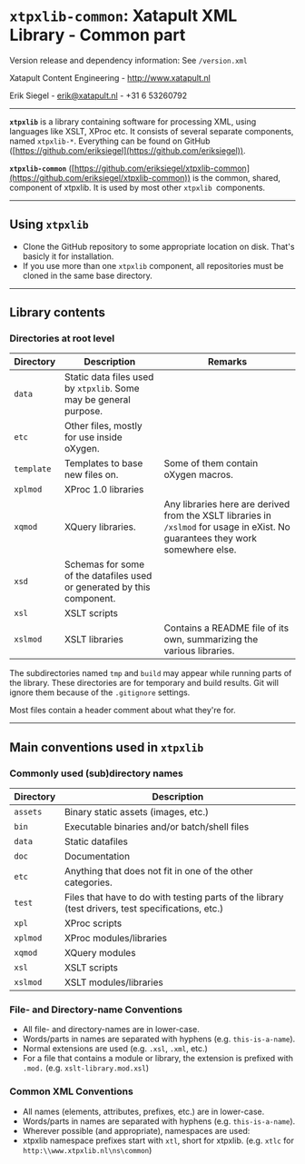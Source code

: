 # `xtpxlib-common`: Xatapult XML Library - Common part

Version release and dependency information: See `/version.xml` 

Xatapult Content Engineering - http://www.xatapult.nl

Erik Siegel - erik@xatapult.nl - +31 6 53260792

----

**`xtpxlib`** is a library containing software for processing XML, using languages like 
XSLT, XProc etc. It consists of several separate components, named `xtpxlib-*`. Everything can be found on GitHub ([https://github.com/eriksiegel](https://github.com/eriksiegel)).

**`xtpxlib-common`** ([https://github.com/eriksiegel/xtpxlib-common](https://github.com/eriksiegel/xtpxlib-common)) is the common, shared, component of xtpxlib. It is used by most other `xtpxlib `components.

----

## Using `xtpxlib`

* Clone the GitHub repository to some appropriate location on disk. That's basicly it for installation.
* If you use more than one `xtpxlib` component, all repositories must be cloned in the same base directory.

----

## Library contents

### Directories at root level

| Directory | Description | Remarks |
| --------- | ----------- | --------|
| `data` | Static data files used by `xtpxlib`. Some may be general purpose. |  |
| `etc` | Other files, mostly for use inside oXygen. |  |
| `template` | Templates to base new files on.  | Some of them contain oXygen macros. |
| `xplmod` | XProc 1.0 libraries |  |
| `xqmod` | XQuery libraries. | Any libraries here are derived from the XSLT libraries in `/xslmod` for usage in eXist. No guarantees they work somewhere else. |
| `xsd` | Schemas for some of the datafiles used or generated by this component. |  |
| `xsl` | XSLT scripts |  |
| `xslmod` | XSLT libraries | Contains a README file of its own, summarizing the various libraries. |

The subdirectories named `tmp` and  `build` may appear while running parts of the library. These directories are for temporary and build results. Git will ignore them because of the `.gitignore` settings.

Most files contain a header comment about what they're for.

----


## Main conventions used in `xtpxlib`

### Commonly used (sub)directory names

| Directory | Description |
| --------- | ----------- |
| `assets` | Binary static assets (images, etc.)
| `bin` | Executable binaries and/or batch/shell files | 
| `data` | Static datafiles |
| `doc` | Documentation |
| `etc` | Anything that does not fit in one of the other categories. |
| `test` | Files that have to do with testing parts of the library (test drivers, test specifications, etc.) | 
| `xpl` | XProc scripts |
| `xplmod` | XProc modules/libraries |
| `xqmod` | XQuery modules |
| `xsl` | XSLT scripts |
| `xslmod` | XSLT modules/libraries |

### File- and Directory-name Conventions

* All file- and directory-names are in lower-case.
* Words/parts in names are separated with hyphens (e.g. `this-is-a-name`).
* Normal extensions are used (e.g. `.xsl`, `.xml`, etc.)
* For a file that contains a module or library, the extension is prefixed with `.mod.` (e.g. `xslt-library.mod.xsl`)

### Common XML Conventions

* All names (elements, attributes, prefixes, etc.) are in lower-case.
* Words/parts in names are separated with hyphens (e.g. `this-is-a-name`).
* Wherever possible (and appropriate), namespaces are used:
* xtpxlib namespace prefixes start with `xtl`, short for xtpxlib. (e.g. `xtlc` for `http:\\www.xtpxlib.nl\ns\common`)

